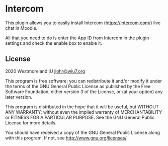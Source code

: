 # Intercom #

This plugin allows you to easily install Intercom (https://intercom.com/) live chat in Moodle.

All that you need to do is enter the App ID from Intercom in the plugin settings and check the enable box to enable it.

## License ##

2020 Westmoreland IU <jlohr@wiu7.org>

This program is free software: you can redistribute it and/or modify it under
the terms of the GNU General Public License as published by the Free Software
Foundation, either version 3 of the License, or (at your option) any later
version.

This program is distributed in the hope that it will be useful, but WITHOUT ANY
WARRANTY; without even the implied warranty of MERCHANTABILITY or FITNESS FOR A
PARTICULAR PURPOSE.  See the GNU General Public License for more details.

You should have received a copy of the GNU General Public License along with
this program.  If not, see <http://www.gnu.org/licenses/>.
